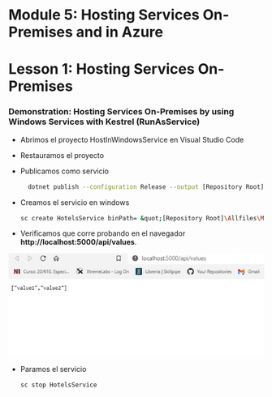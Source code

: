 # Module 5: Hosting Services On-Premises and in Azure

# Lesson 1: Hosting Services On-Premises

### Demonstration: Hosting Services On-Premises by using Windows Services with Kestrel (RunAsService)

- Abrimos el proyecto HostInWindowsService en Visual Studio Code

- Restauramos el proyecto

- Publicamos como servicio

  ```bash
    dotnet publish --configuration Release --output [Repository Root]\Allfiles\Mod05\DemoFiles\HostInWindows Service
  ```

  

- Creamos el servicio en windows

  ```bash
  sc create HotelsService binPath= &quot;[Repository Root]\Allfiles\Mod05\DemoFiles\Host In Windows Service\BlueYonder.Hotels.Service.exe&quot;VV
  ```

- Verificamos que corre probando en el navegador  **http://localhost:5000/api/values**. 

  

![](./img/Captura1.jpg)

- Paramos el servicio

  ```bash
  sc stop HotelsService
  ```

  